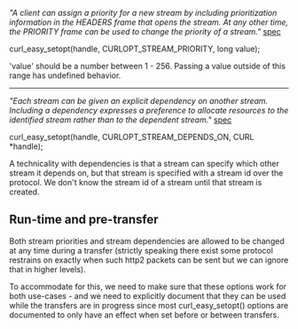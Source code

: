 *"A client can assign a priority for a new stream by including prioritization information in the HEADERS frame that opens the stream. At any other time, the PRIORITY frame can be used to change the priority of a stream."* [spec](https://httpwg.github.io/specs/rfc7540.html#StreamPriority)

curl_easy_setopt(handle, CURLOPT_STREAM_PRIORITY, long value);

'value' should be a number between 1 - 256. Passing a value outside of this range has undefined behavior.

-----

*"Each stream can be given an explicit dependency on another stream. Including a dependency expresses a preference to allocate resources to the identified stream rather than to the dependent stream."* [spec](https://httpwg.github.io/specs/rfc7540.html#pri-depend)

curl_easy_setopt(handle, CURLOPT_STREAM_DEPENDS_ON, CURL *handle);

A technicality with dependencies is that a stream can specify which other stream it depends on, but that stream is specified with a stream id over the protocol. We don't know the stream id of a stream until that stream is created.

Run-time and pre-transfer
-------------------------

Both stream priorities and stream dependencies are allowed to be changed at any time during a transfer (strictly speaking there exist some protocol restrains on exactly when such http2 packets can be sent but we can ignore that in higher levels).

To accommodate for this, we need to make sure that these options work for both use-cases - and we need to explicitly document that they can be used while the transfers are in progress since most curl_easy_setopt() options are documented to only have an effect when set before or between transfers.
